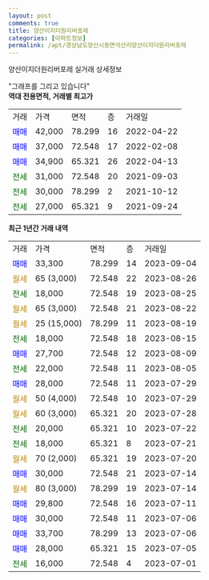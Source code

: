 ```yaml
---
layout: post
comments: true
title: 양산이지더원리버포레
categories: [아파트정보]
permalink: /apt/경상남도양산시동면석산리양산이지더원리버포레
---
```


양산이지더원리버포레 실거래 상세정보

<script type="text/javascript">
  google.charts.load('current', {'packages':['line', 'corechart']});
  google.charts.setOnLoadCallback(drawChart);

  function drawChart() {
    var data = new google.visualization.DataTable();
    data.addColumn('date', '거래일');
    data.addColumn('number', "매매");
    data.addColumn('number', "전세");
    data.addColumn('number', "전매");

    data.addRows([[new Date(Date.parse("2023-09-04")), 33300, null, null], [new Date(Date.parse("2023-08-26")), null, null, null], [new Date(Date.parse("2023-08-25")), null, 18000, null], [new Date(Date.parse("2023-08-22")), null, null, null], [new Date(Date.parse("2023-08-19")), null, null, null], [new Date(Date.parse("2023-08-15")), null, 18000, null], [new Date(Date.parse("2023-08-09")), 27700, null, null], [new Date(Date.parse("2023-08-05")), null, 22000, null], [new Date(Date.parse("2023-07-29")), 28000, null, null], [new Date(Date.parse("2023-07-29")), null, null, null], [new Date(Date.parse("2023-07-28")), null, null, null], [new Date(Date.parse("2023-07-22")), null, 20000, null], [new Date(Date.parse("2023-07-21")), null, 18000, null], [new Date(Date.parse("2023-07-20")), null, null, null], [new Date(Date.parse("2023-07-14")), 30000, null, null], [new Date(Date.parse("2023-07-14")), null, null, null], [new Date(Date.parse("2023-07-11")), 29800, null, null], [new Date(Date.parse("2023-07-06")), 30000, null, null], [new Date(Date.parse("2023-07-06")), 33700, null, null], [new Date(Date.parse("2023-07-05")), 28000, null, null], [new Date(Date.parse("2023-07-01")), null, 16000, null]]);

    var options = {
      hAxis: {
        format: 'yyyy/MM/dd'
      },    
      lineWidth: 0,
      pointsVisible: true,    
      title: '최근 1년간 유형별 실거래가 분포',
      legend: { position: 'bottom' }
    };

    var formatter = new google.visualization.NumberFormat({pattern:'###,###'} );
    formatter.format(data, 1);
    formatter.format(data, 2);
    
    setTimeout(function() {
        var chart = new google.visualization.LineChart(document.getElementById('columnchart_material'));
        chart.draw(data, (options));
        document.getElementById('loading').style.display = 'none';
    }, 200);
  }
</script>


<div id="loading" style="z-index:20; display: block; margin-left: 0px">"그래프를 그리고 있습니다"</div>
<div id="columnchart_material" style="width: 95%; margin-left: 0px; display: block"></div>
<!-- contents start -->
<b>역대 전용면적, 거래별 최고가</b>
<table class="sortable">
    <tr>
      <td>거래</td>
      <td>가격</td>
      <td>면적</td>
      <td>층</td>
      <td>거래일</td>
    </tr>
        <tr>
          <td><a style="color: blue">매매</a></td>
          <td>42,000</td>
          <td>78.299</td>
          <td>16</td>
          <td>2022-04-22</td>
        </tr>            <tr>
          <td><a style="color: blue">매매</a></td>
          <td>37,000</td>
          <td>72.548</td>
          <td>17</td>
          <td>2022-02-08</td>
        </tr>            <tr>
          <td><a style="color: blue">매매</a></td>
          <td>34,900</td>
          <td>65.321</td>
          <td>26</td>
          <td>2022-04-13</td>
        </tr>        
        <tr>
              <td><a style="color: darkgreen">전세</a></td>
              <td>31,000</td>
              <td>72.548</td>
              <td>20</td>
              <td>2021-09-03</td>
            </tr>            <tr>
              <td><a style="color: darkgreen">전세</a></td>
              <td>30,000</td>
              <td>78.299</td>
              <td>2</td>
              <td>2021-10-12</td>
            </tr>            <tr>
              <td><a style="color: darkgreen">전세</a></td>
              <td>27,000</td>
              <td>65.321</td>
              <td>9</td>
              <td>2021-09-24</td>
            </tr>        
    
</table>

<b>최근 1년간 거래 내역</b>

<table class="sortable">
    <tr>
      <td>거래</td>
      <td>가격</td>
      <td>면적</td>
      <td>층</td>
      <td>거래일</td>
    </tr>
    <tr>
      <td><a style="color: blue">매매</a></td>
      <td>33,300</td>
      <td>78.299</td>
      <td>14</td>
      <td>2023-09-04</td>
    </tr>          <tr>
      <td><a style="color: darkgoldenrod">월세</a></td>
      <td>65 (3,000)</td>
      <td>72.548</td>
      <td>22</td>
      <td>2023-08-26</td>
    </tr>          <tr>
      <td><a style="color: darkgreen">전세</a></td>
      <td>18,000</td>
      <td>72.548</td>
      <td>19</td>
      <td>2023-08-25</td>
    </tr>          <tr>
      <td><a style="color: darkgoldenrod">월세</a></td>
      <td>65 (3,000)</td>
      <td>72.548</td>
      <td>21</td>
      <td>2023-08-22</td>
    </tr>          <tr>
      <td><a style="color: darkgoldenrod">월세</a></td>
      <td>25 (15,000)</td>
      <td>78.299</td>
      <td>11</td>
      <td>2023-08-19</td>
    </tr>          <tr>
      <td><a style="color: darkgreen">전세</a></td>
      <td>18,000</td>
      <td>72.548</td>
      <td>18</td>
      <td>2023-08-15</td>
    </tr>          <tr>
      <td><a style="color: blue">매매</a></td>
      <td>27,700</td>
      <td>72.548</td>
      <td>12</td>
      <td>2023-08-09</td>
    </tr>          <tr>
      <td><a style="color: darkgreen">전세</a></td>
      <td>22,000</td>
      <td>72.548</td>
      <td>11</td>
      <td>2023-08-05</td>
    </tr>          <tr>
      <td><a style="color: blue">매매</a></td>
      <td>28,000</td>
      <td>72.548</td>
      <td>11</td>
      <td>2023-07-29</td>
    </tr>          <tr>
      <td><a style="color: darkgoldenrod">월세</a></td>
      <td>50 (4,000)</td>
      <td>72.548</td>
      <td>10</td>
      <td>2023-07-29</td>
    </tr>          <tr>
      <td><a style="color: darkgoldenrod">월세</a></td>
      <td>60 (3,000)</td>
      <td>65.321</td>
      <td>20</td>
      <td>2023-07-28</td>
    </tr>          <tr>
      <td><a style="color: darkgreen">전세</a></td>
      <td>20,000</td>
      <td>65.321</td>
      <td>10</td>
      <td>2023-07-22</td>
    </tr>          <tr>
      <td><a style="color: darkgreen">전세</a></td>
      <td>18,000</td>
      <td>65.321</td>
      <td>8</td>
      <td>2023-07-21</td>
    </tr>          <tr>
      <td><a style="color: darkgoldenrod">월세</a></td>
      <td>70 (2,000)</td>
      <td>65.321</td>
      <td>19</td>
      <td>2023-07-20</td>
    </tr>          <tr>
      <td><a style="color: blue">매매</a></td>
      <td>30,000</td>
      <td>72.548</td>
      <td>21</td>
      <td>2023-07-14</td>
    </tr>          <tr>
      <td><a style="color: darkgoldenrod">월세</a></td>
      <td>80 (3,000)</td>
      <td>78.299</td>
      <td>19</td>
      <td>2023-07-14</td>
    </tr>          <tr>
      <td><a style="color: blue">매매</a></td>
      <td>29,800</td>
      <td>72.548</td>
      <td>16</td>
      <td>2023-07-11</td>
    </tr>          <tr>
      <td><a style="color: blue">매매</a></td>
      <td>30,000</td>
      <td>72.548</td>
      <td>11</td>
      <td>2023-07-06</td>
    </tr>          <tr>
      <td><a style="color: blue">매매</a></td>
      <td>33,700</td>
      <td>78.299</td>
      <td>13</td>
      <td>2023-07-06</td>
    </tr>          <tr>
      <td><a style="color: blue">매매</a></td>
      <td>28,000</td>
      <td>65.321</td>
      <td>15</td>
      <td>2023-07-05</td>
    </tr>          <tr>
      <td><a style="color: darkgreen">전세</a></td>
      <td>16,000</td>
      <td>72.548</td>
      <td>4</td>
      <td>2023-07-01</td>
    </tr>      </table>
<!-- contents end -->    

